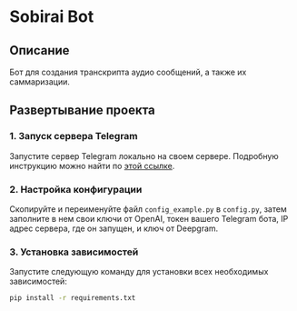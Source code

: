 # Sobirai Bot

## Описание
Бот для создания транскрипта аудио сообщений, а также их саммаризации.

## Развертывание проекта

### 1. Запуск сервера Telegram
Запустите сервер Telegram локально на своем сервере. Подробную инструкцию можно найти по [этой ссылке](https://github.com/tdlib/telegram-bot-api).

### 2. Настройка конфигурации
Скопируйте и переименуйте файл `config_example.py` в `config.py`, затем заполните в нем свои ключи от OpenAI, токен вашего Telegram бота, IP адрес сервера, где он запущен, и ключ от Deepgram.

### 3. Установка зависимостей
Запустите следующую команду для установки всех необходимых зависимостей:
```bash
pip install -r requirements.txt